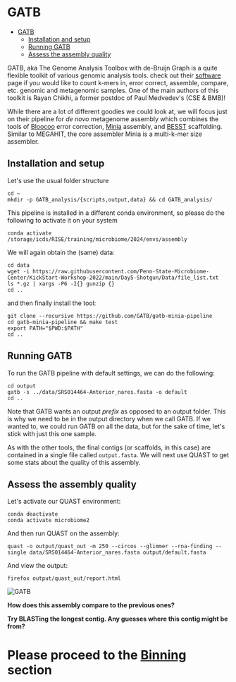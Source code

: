 # GATB
- [GATB](#gatb)
  - [Installation and setup](#installation-and-setup)
  - [Running GATB](#running-gatb)
  - [Assess the assembly quality](#assess-the-assembly-quality)

GATB, aka The Genome Analysis Toolbox with de-Bruijn Graph is a quite flexible toolkit of various genomic analysis tools. check out their [software](https://gatb.inria.fr/software/) 
page if you would like to count k-mers in, error correct, assemble, compare, etc. genomic and metagenomic samples. One of the main authors of this toolkit is Rayan Chikhi, a 
former postdoc of Paul Medvedev's (CSE & BMB)!

While there are a lot of different goodies we could look at, we will focus just on their pipeline for _de novo_ metagenome assembly which combines the tools of 
[Bloocoo](https://gatb.inria.fr/software/bloocoo/) error correction, [Minia](https://github.com/ksahlin/BESST) assembly, and [BESST](https://gatb.inria.fr/software/minia/) scaffolding. Similar to MEGAHIT, the core assembler Minia is a multi-k-mer size assembler.

## Installation and setup
Let's use the usual folder structure
```
cd ~
mkdir -p GATB_analysis/{scripts,output,data} && cd GATB_analysis/
```
This pipeline is installed in a different conda environment, so please do the following to activate it on your system
```
conda activate /storage/icds/RISE/training/microbiome/2024/envs/assembly
```

We will again obtain the (same) data:
```
cd data
wget -i https://raw.githubusercontent.com/Penn-State-Microbiome-Center/KickStart-Workshop-2022/main/Day5-Shotgun/Data/file_list.txt
ls *.gz | xargs -P6 -I{} gunzip {}
cd ..
```
and then finally install the tool:
```
git clone --recursive https://github.com/GATB/gatb-minia-pipeline
cd gatb-minia-pipeline && make test
export PATH="$PWD:$PATH"
cd ..
```

## Running GATB

To run the GATB pipeline with default settings, we can do the following:
```
cd output
gatb -s ../data/SRS014464-Anterior_nares.fasta -o default
cd ..
```
Note that GATB wants an output _prefix_ as opposed to an output folder. This is why we need to be in the output directory when we call GATB.
If we wanted to, we could run GATB on all the data, but for the sake of time, let's stick with just this one sample.

As with the other tools, the final contigs (or scaffolds, in this case) are contained in a single file called `output.fasta`. We will next use QUAST to get some stats 
about the quality of this assembly.

## Assess the assembly quality
Let's activate our QUAST environment:
```
conda deactivate
conda activate microbiome2
```

And then run QUAST on the assembly:
```
quast -o output/quast_out -m 250 --circos --glimmer --rna-finding --single data/SRS014464-Anterior_nares.fasta output/default.fasta
```
And view the output:
```
firefox output/quast_out/report.html
```
![GATB](https://user-images.githubusercontent.com/6362936/128284961-4bd6722d-08d1-4f47-989d-342a22509754.PNG)


**How does this assembly compare to the previous ones?**

**Try BLASTing the longest contig. Any guesses where this contig might be from?**

# Please proceed to the [Binning](Binning.md) section
